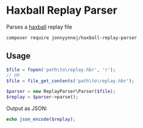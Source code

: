 # Haxball Replay Parser

Parses a [haxball](http://haxball.com) replay file

```
composer require jonnyynnoj/haxball-replay-parser
```

## Usage

```php
$file = fopen('path\to\replay.hbr', 'r');
// OR
$file = file_get_contents('path\to\replay.hbr');

$parser = new ReplayParser\Parser($file);
$replay = $parser->parse();
```

Output as JSON:

```php
echo json_encode($replay);
```
